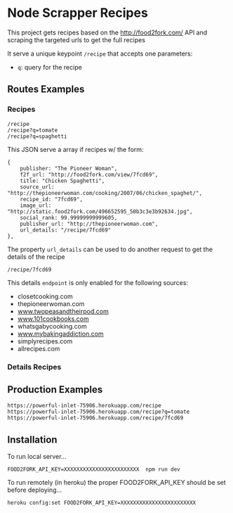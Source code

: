 # Node Scrapper Recipes

This project gets recipes based on the http://food2fork.com/ API and scraping the targeted urls to get the full recipes

It serve a unique keypoint `/recipe` that accepts one parameters:
- `q`: query for the recipe

## Routes Examples

### Recipes

    /recipe
    /recipe?q=tomate
    /recipe?q=spaghetti

This JSON serve a array if recipes w/ the form:

    {
        publisher: "The Pioneer Woman",
        f2f_url: "http://food2fork.com/view/7fcd69",
        title: "Chicken Spaghetti",
        source_url: "http://thepioneerwoman.com/cooking/2007/06/chicken_spaghet/",
        recipe_id: "7fcd69",
        image_url: "http://static.food2fork.com/496652595_50b3c3e3b92634.jpg",
        social_rank: 99.99999999999605,
        publisher_url: "http://thepioneerwoman.com",
        url_details: "/recipe/7fcd69"
    },

The property `url_details` can be used to do another request to get the details of the recipe

    /recipe/7fcd69

This details `endpoint` is only enabled for the following sources:

- closetcooking.com
- thepioneerwoman.com
- www.twopeasandtheirpod.com
- www.101cookbooks.com
- whatsgabycooking.com
- www.mybakingaddiction.com
- simplyrecipes.com
- allrecipes.com

### Details Recipes

## Production Examples

    https://powerful-inlet-75906.herokuapp.com/recipe
    https://powerful-inlet-75906.herokuapp.com/recipe?q=tomate
    https://powerful-inlet-75906.herokuapp.com/recipe/7fcd69

## Installation

To run local server...

    FOOD2FORK_API_KEY=XXXXXXXXXXXXXXXXXXXXXXXX  npm run dev

To run remotely (in heroku) the proper FOOD2FORK_API_KEY should be set before deploying...

    heroku config:set FOOD2FORK_API_KEY=XXXXXXXXXXXXXXXXXXXXXXXX
